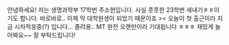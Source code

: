 안녕하세요! 저는 생명과학부 17학번 주소현입니다. 
사실 풋풋한 23학번 새내기ㅎㅎ이기도 합니다. 
바로바로.. 이제 막 대학원생이 되었기 때문이죠 >< 
오늘이 첫 출근이라 지금 시차적응중(?) 입니다... 졸려용..
MT 완전 오랜만이라 기대됩니다 ㅎㅎㅎ 재밌게 놀아봐요~~ 잘 부탁드립니다!
